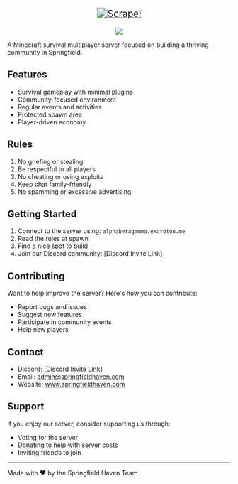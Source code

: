 <p align="center">
  <a href="#">
    <img src="https://img.shields.io/badge/Springfield_Haven_SMP-GreenBugX-8A2BE2?style=for-the-badge&logo=insects&logoColor=white&labelColor=darkgreen&color=green&labelWidth=400&logoWidth=40" alt="Scrape!" style="transform: scale(1.5); margin: 10px 0;" />
  </a>
</p>

<p align="center">
  <a href="https://skillicons.dev">
    <img src="https://skillicons.dev/icons?i=git,tailwind,vscode,astro" />
  </a>
</p>

A Minecraft survival multiplayer server focused on building a thriving community in Springfield.

## Features

- Survival gameplay with minimal plugins
- Community-focused environment
- Regular events and activities
- Protected spawn area
- Player-driven economy

## Rules

1. No griefing or stealing
2. Be respectful to all players
3. No cheating or using exploits
4. Keep chat family-friendly
5. No spamming or excessive advertising

## Getting Started

1. Connect to the server using: `alphabetagamma.exaroton.me`
2. Read the rules at spawn
3. Find a nice spot to build
4. Join our Discord community: [Discord Invite Link]

## Contributing

Want to help improve the server? Here's how you can contribute:

- Report bugs and issues
- Suggest new features
- Participate in community events
- Help new players

## Contact

- Discord: [Discord Invite Link]
- Email: admin@springfieldhaven.com
- Website: www.springfieldhaven.com

## Support

If you enjoy our server, consider supporting us through:
- Voting for the server
- Donating to help with server costs
- Inviting friends to join

---

Made with ❤️ by the Springfield Haven Team
